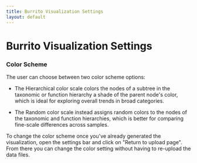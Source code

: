 ```yaml
---
title: Burrito Visualization Settings
layout: default
---
```

# Burrito Visualization Settings

### Color Scheme

The user can choose between two color scheme options: 

- The Hierarchical color scale colors the nodes of a subtree in the taxonomic or function hierarchy a shade of the parent node's color, 
which is ideal for exploring overall trends in broad categories. 

- The Random color scale instead assigns random colors to the nodes of the taxonomic and function hierarchies, 
which is better for comparing fine-scale differences across samples.

To change the color scheme once you've already generated the visualization, open the settings bar and click on "Return to upload page". From there you can change the color setting without having to re-upload the data files.